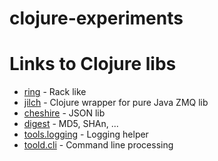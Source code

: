clojure-experiments
===================

# Links to Clojure libs

* [ring](https://github.com/ring-clojure/ring) - Rack like
* [jilch](https://github.com/mpenet/jilch) - Clojure wrapper for pure Java
  ZMQ lib
* [cheshire](https://github.com/dakrone/cheshire) - JSON lib
* [digest](https://github.com/tebeka/clj-digest) - MD5, SHAn, ...
* [tools.logging](https://github.com/clojure/tools.logging) - Logging helper
* [toold.cli](https://github.com/clojure/tools.cli) - Command line processing
